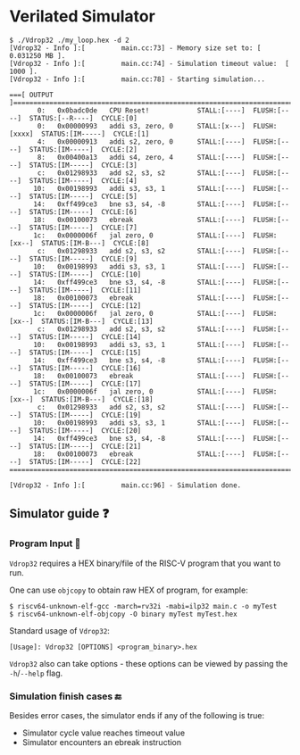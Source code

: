 # Verilated Simulator
```
$ ./Vdrop32 ./my_loop.hex -d 2
[Vdrop32 - Info ]:[         main.cc:73] - Memory size set to: [ 0.031250 MB ].
[Vdrop32 - Info ]:[         main.cc:74] - Simulation timeout value:  [ 1000 ].
[Vdrop32 - Info ]:[         main.cc:78] - Starting simulation...

===[ OUTPUT ]===================================================================================================
       0:   0x0badc0de   CPU Reset!            STALL:[----]  FLUSH:[----]  STATUS:[--R----]  CYCLE:[0]
       0:   0x00000993   addi s3, zero, 0      STALL:[x---]  FLUSH:[xxxx]  STATUS:[IM-----]  CYCLE:[1]
       4:   0x00000913   addi s2, zero, 0      STALL:[----]  FLUSH:[----]  STATUS:[IM-----]  CYCLE:[2]
       8:   0x00400a13   addi s4, zero, 4      STALL:[----]  FLUSH:[----]  STATUS:[IM-----]  CYCLE:[3]
       c:   0x01298933   add s2, s3, s2        STALL:[----]  FLUSH:[----]  STATUS:[IM-----]  CYCLE:[4]
      10:   0x00198993   addi s3, s3, 1        STALL:[----]  FLUSH:[----]  STATUS:[IM-----]  CYCLE:[5]
      14:   0xff499ce3   bne s3, s4, -8        STALL:[----]  FLUSH:[----]  STATUS:[IM-----]  CYCLE:[6]
      18:   0x00100073   ebreak                STALL:[----]  FLUSH:[----]  STATUS:[IM-----]  CYCLE:[7]
      1c:   0x0000006f   jal zero, 0           STALL:[----]  FLUSH:[xx--]  STATUS:[IM-B---]  CYCLE:[8]
       c:   0x01298933   add s2, s3, s2        STALL:[----]  FLUSH:[----]  STATUS:[IM-----]  CYCLE:[9]
      10:   0x00198993   addi s3, s3, 1        STALL:[----]  FLUSH:[----]  STATUS:[IM-----]  CYCLE:[10]
      14:   0xff499ce3   bne s3, s4, -8        STALL:[----]  FLUSH:[----]  STATUS:[IM-----]  CYCLE:[11]
      18:   0x00100073   ebreak                STALL:[----]  FLUSH:[----]  STATUS:[IM-----]  CYCLE:[12]
      1c:   0x0000006f   jal zero, 0           STALL:[----]  FLUSH:[xx--]  STATUS:[IM-B---]  CYCLE:[13]
       c:   0x01298933   add s2, s3, s2        STALL:[----]  FLUSH:[----]  STATUS:[IM-----]  CYCLE:[14]
      10:   0x00198993   addi s3, s3, 1        STALL:[----]  FLUSH:[----]  STATUS:[IM-----]  CYCLE:[15]
      14:   0xff499ce3   bne s3, s4, -8        STALL:[----]  FLUSH:[----]  STATUS:[IM-----]  CYCLE:[16]
      18:   0x00100073   ebreak                STALL:[----]  FLUSH:[----]  STATUS:[IM-----]  CYCLE:[17]
      1c:   0x0000006f   jal zero, 0           STALL:[----]  FLUSH:[xx--]  STATUS:[IM-B---]  CYCLE:[18]
       c:   0x01298933   add s2, s3, s2        STALL:[----]  FLUSH:[----]  STATUS:[IM-----]  CYCLE:[19]
      10:   0x00198993   addi s3, s3, 1        STALL:[----]  FLUSH:[----]  STATUS:[IM-----]  CYCLE:[20]
      14:   0xff499ce3   bne s3, s4, -8        STALL:[----]  FLUSH:[----]  STATUS:[IM-----]  CYCLE:[21]
      18:   0x00100073   ebreak                STALL:[----]  FLUSH:[----]  STATUS:[IM-----]  CYCLE:[22]
================================================================================================================

[Vdrop32 - Info ]:[         main.cc:96] - Simulation done.
```

## Simulator guide ❓

### Program Input 💾
`Vdrop32` requires a HEX binary/file of the RISC-V program that you want to run.

One can use `objcopy` to obtain raw HEX of program, for example:
```
$ riscv64-unknown-elf-gcc -march=rv32i -mabi=ilp32 main.c -o myTest
$ riscv64-unknown-elf-objcopy -O binary myTest myTest.hex
```

Standard usage of `Vdrop32`:
```
[Usage]: Vdrop32 [OPTIONS] <program_binary>.hex
```

`Vdrop32` also can take options - these options can be viewed by passing the `-h`/`--help` flag.

### Simulation finish cases 🔚
Besides error cases, the simulator ends if any of the following is true:

- Simulator cycle value reaches timeout value
- Simulator encounters an ebreak instruction
